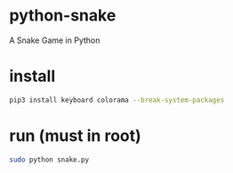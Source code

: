 # python-snake
A Snake Game in Python

# install
```bash
pip3 install keyboard colorama --break-system-packages
```

# run (must in root)
```bash
sudo python snake.py
```